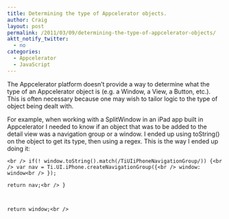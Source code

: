 ```yaml
---
title: Determining the type of Appcelerator objects.
author: Craig
layout: post
permalink: /2011/03/09/determining-the-type-of-appcelerator-objects/
aktt_notify_twitter:
  - no
categories:
  - Appcelerator
  - JavaScript
---
```

The Appcelerator platform doesn&#8217;t provide a way to determine what the type of an Appcelerator object is (e.g. a Window, a View, a Button, etc.). This is often necessary because one may wish to tailor logic to the type of object being dealt with.

For example, when working with a SplitWindow in an iPad app built in Appcelerator I needed to know if an object that was to be added to the detail view was a navigation group or a window. I ended up using toString() on the object to get its type, then using a regex. This is the way I ended up doing it:

`<br />
if(! window.toString().match(/TiUIiPhoneNavigationGroup/)) {<br />
var nav = Ti.UI.iPhone.createNavigationGroup({<br />
window: window<br />
});`

`return nav;<br />
}`

` `

`return window;<br />
`